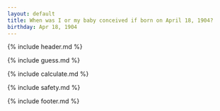 ```yaml
---
layout: default
title: When was I or my baby conceived if born on April 18, 1904?
birthday: Apr 18, 1904
---
```


{% include header.md %}

{% include guess.md %}

{% include calculate.md %}

{% include safety.md %}

{% include footer.md %}



